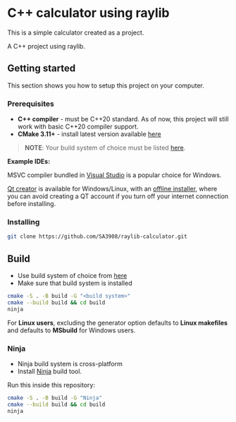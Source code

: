 # C++ calculator using raylib

This is a simple calculator created as a project.

A C++ project using raylib. 

## Getting started
This section shows you how to setup this project on your computer.

### Prerequisites
- **C++ compiler** - must be C++20 standard. As of now, this project will still work with basic C++20 compiler support.
- **CMake 3.11+** - install latest version available [here](https://cmake.org/download/)
  
> **NOTE**: Your build system of choice must be listed [here](https://cmake.org/cmake/help/latest/manual/cmake-generators.7.html).

**Example IDEs:**

MSVC compiler bundled in [Visual Studio](https://visualstudio.microsoft.com/) is a popular choice for Windows.

[Qt creator](https://www.qt.io/product/development-tools) is available for Windows/Linux, 
with an [offline installer](https://www.qt.io/offline-installers),
where you can avoid creating a QT account if you turn off your internet connection before installing.

### Installing
```sh
git clone https://github.com/SA3908/raylib-calculator.git
```

## Build
- Use build system of choice from [here](https://cmake.org/cmake/help/latest/manual/cmake-generators.7.html)
- Make sure that build system is installed
```sh
cmake -S . -B build -G "<build system>"
cmake --build build && cd build
ninja
```

For **Linux users**, excluding the generator option defaults to **Linux makefiles** and defaults to **MSbuild** for Windows users. 

### Ninja
- Ninja build system is cross-platform
- Install [Ninja](https://github.com/ninja-build/ninja/releases) build tool.

Run this inside this repository: 
```sh
cmake -S . -B build -G "Ninja"
cmake --build build && cd build
ninja
```
